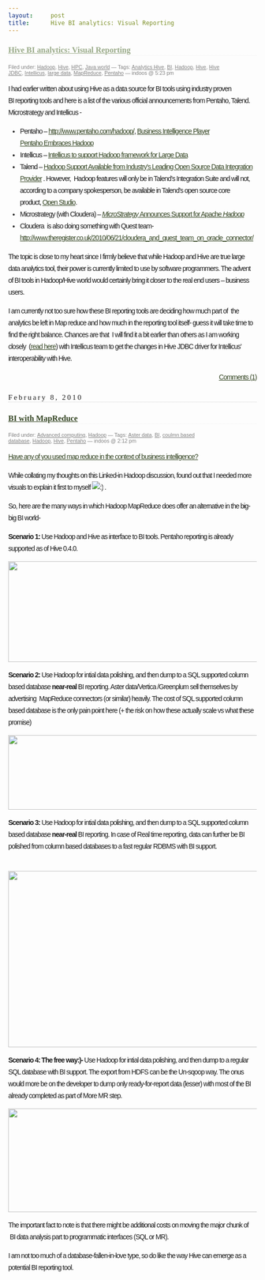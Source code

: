 ```yaml
---
layout:     post
title:      Hive BI analytics: Visual Reporting
---
```

<div id="article_content" class="article_content clearfix csdn-tracking-statistics" data-pid="blog" data-mod="popu_307" data-dsm="post">
								            <link rel="stylesheet" href="https://csdnimg.cn/release/phoenix/template/css/ck_htmledit_views-f76675cdea.css">
						<div class="htmledit_views" id="content_views">
                
<div class="post-156 post type-post status-publish format-standard hentry category-hadoop-hpc-advanced-computing-tech category-hive category-hpc category-java-world tag-analytics-hive tag-bi tag-hadoop tag-hive tag-hive-jdbc tag-intellicus tag-large-data tag-mapreduce tag-pentaho" id="post-156" style="font-family:'Lucida Grande', 'Lucida Sans Unicode', Verdana, sans-serif;font-size:14px;">
<h3 class="storytitle" style="border-bottom-style:dotted;border-bottom-width:1px;border-bottom-color:rgb(238,238,238);font-family:'Times New Roman', Times, serif;">
<a href="http://indoos.wordpress.com/2010/07/11/hive-bi-analytics-visual-reporting/" rel="nofollow" title="Permalink to Hive BI analytics: Visual Reporting" style="color:rgb(153,170,136);">Hive BI analytics: Visual Reporting</a></h3>
<div class="meta" style="font-size:.75em;color:rgb(128,128,128);letter-spacing:0px;">
Filed under: <a href="http://indoos.wordpress.com/category/tech/advanced-computing/hpc/hadoop-hpc-advanced-computing-tech/" rel="nofollow" title="View all posts in Hadoop" style="color:rgb(128,128,128);letter-spacing:0px;">Hadoop</a>, <a href="http://indoos.wordpress.com/category/tech/advanced-computing/hpc/hadoop-hpc-advanced-computing-tech/hive/" rel="nofollow" title="View all posts in Hive" style="color:rgb(128,128,128);letter-spacing:0px;">Hive</a>, <a href="http://indoos.wordpress.com/category/tech/advanced-computing/hpc/" rel="nofollow" title="View all posts in HPC" style="color:rgb(128,128,128);letter-spacing:0px;">HPC</a>, <a href="http://indoos.wordpress.com/category/tech/java-world/" rel="nofollow" title="View all posts in Java world" style="color:rgb(128,128,128);letter-spacing:0px;">Java
 world</a> — Tags: <a href="http://indoos.wordpress.com/tag/analytics-hive/" rel="nofollow" style="color:rgb(128,128,128);letter-spacing:0px;">Analytics Hive</a>, <a href="http://indoos.wordpress.com/tag/bi/" rel="nofollow" style="color:rgb(128,128,128);letter-spacing:0px;">BI</a>, <a href="http://indoos.wordpress.com/tag/hadoop/" rel="nofollow" style="color:rgb(128,128,128);letter-spacing:0px;">Hadoop</a>, <a href="http://indoos.wordpress.com/tag/hive/" rel="nofollow" style="color:rgb(128,128,128);letter-spacing:0px;">Hive</a>, <a href="http://indoos.wordpress.com/tag/hive-jdbc/" rel="nofollow" style="color:rgb(128,128,128);letter-spacing:0px;">Hive
 JDBC</a>, <a href="http://indoos.wordpress.com/tag/intellicus/" rel="nofollow" style="color:rgb(128,128,128);letter-spacing:0px;">Intellicus</a>, <a href="http://indoos.wordpress.com/tag/large-data/" rel="nofollow" style="color:rgb(128,128,128);letter-spacing:0px;">large
 data</a>, <a href="http://indoos.wordpress.com/tag/mapreduce/" rel="nofollow" style="color:rgb(128,128,128);letter-spacing:0px;">MapReduce</a>, <a href="http://indoos.wordpress.com/tag/pentaho/" rel="nofollow" style="color:rgb(128,128,128);letter-spacing:0px;">Pentaho</a> —
 indoos @ 5:23 pm</div>
<div class="storycontent">
<p style="font-size:14px;line-height:24px;letter-spacing:-1px;">I had earlier written about using Hive as a data source for BI tools using industry proven BI reporting tools and here is a list of the various official announcements from Pentaho, Talend. Microstrategy and
 Intellicus -</p>
<ul><li style="font-size:14px;line-height:24px;letter-spacing:-1px;">Pentaho – <a href="http://www.pentaho.com/hadoop/" rel="nofollow" style="color:rgb(51,68,34);">http://www.pentaho.com/hadoop/</a>, <a href="http://ostatic.com/blog/business-intelligence-player-pentaho-embraces-hadoop" rel="nofollow" style="color:rgb(51,68,34);">Business
 Intelligence Player Pentaho Embraces Hadoop</a></li><li style="font-size:14px;line-height:24px;letter-spacing:-1px;">Intellicus – <a href="http://www.intellicus.com/about/news_room/news_room.htm" rel="nofollow" style="color:rgb(51,68,34);">Intellicus to support Hadoop framework for Large Data</a></li><li style="font-size:14px;line-height:24px;letter-spacing:-1px;">Talend – <a href="http://www.talend.com/press/Talend-tackles-big-data-with-Apache-Hadoop.php" rel="nofollow" style="color:rgb(51,68,34);">Hadoop Support Available from Industry’s Leading Open
 Source Data Integration Provider</a> . However,  Hadoop features will only be in Talend’s Integration Suite and will not, according to a company spokesperson, be available in Talend’s open source core product, <a href="http://www.talend.com/products-data-integration/talend-open-studio.php" rel="nofollow" style="color:rgb(51,68,34);">Open
 Studio</a>.</li><li style="font-size:14px;line-height:24px;letter-spacing:-1px;">Microstrategy (with Cloudera) – <a href="https://microstrategy.com/news/pr_system/press_release.asp?ctry=167&amp;id=2075" rel="nofollow" style="color:rgb(51,68,34);"><em>MicroStrategy</em> Announces Support for
 Apache <em>Hadoop</em></a></li><li style="font-size:14px;line-height:24px;letter-spacing:-1px;">Cloudera  is also doing something with Quest team-<a href="http://www.theregister.co.uk/2010/06/21/cloudera_and_quest_team_on_oracle_connector/" rel="nofollow" style="color:rgb(51,68,34);">http://www.theregister.co.uk/2010/06/21/cloudera_and_quest_team_on_oracle_connector/</a></li></ul><p style="font-size:14px;line-height:24px;letter-spacing:-1px;">The topic is close to my heart since I firmly believe that while Hadoop and Hive are true large data analytics tool, their power is currently limited to use by software programmers. The advent
 of BI tools in Hadoop/Hive world would certainly bring it closer to the real end users – business users.</p>
<p style="font-size:14px;line-height:24px;letter-spacing:-1px;">I am currently not too sure how these BI reporting tools are deciding how much part of  the analytics be left in Map reduce and how much in the reporting tool itself- guess it will take time to
 find the right balance. Chances are that  I will find it a bit earlier than others as I am working closely  (<a href="http://sajal-rastogi.blogspot.com/2010/06/searching-and-ad-hoc-reporting-on.html" rel="nofollow" style="color:rgb(51,68,34);">read here</a>)
 with Intellicus team to get the changes in Hive JDBC driver for Intellicus’ interoperability with Hive.</p>
<div id="jp-post-flair" class="sharedaddy sd-like-enabled" style="font-family:'Helvetica Neue', Helvetica, Arial, sans-serif;font-size:12px;clear:both;">
</div>
</div>
<div class="feedback" style="font-size:14px;line-height:24px;letter-spacing:-1px;color:rgb(204,204,204);text-align:right;clear:both;">
<a href="http://indoos.wordpress.com/2010/07/11/hive-bi-analytics-visual-reporting/#comments" rel="nofollow" title="Comment on Hive BI analytics: Visual Reporting" style="color:rgb(51,68,34);">Comments (1)</a></div>
</div>
<h2 style="border-bottom-width:1px;border-bottom-style:dotted;border-bottom-color:rgb(204,204,204);font-weight:normal;font-size:15px;font-family:'Times New Roman', Times, serif;letter-spacing:.2em;">
February 8, 2010</h2>
<div class="post-102 post type-post status-publish format-standard hentry category-advanced-computing category-hadoop-hpc-advanced-computing-tech tag-aster-data tag-bi tag-coulmn-based-database tag-hadoop tag-hive tag-pentaho" id="post-102" style="font-family:'Lucida Grande', 'Lucida Sans Unicode', Verdana, sans-serif;font-size:14px;">
<h3 class="storytitle" style="border-bottom-style:dotted;border-bottom-width:1px;border-bottom-color:rgb(238,238,238);font-family:'Times New Roman', Times, serif;">
<a href="http://indoos.wordpress.com/2010/02/08/bi-with-mapreduce/" rel="nofollow" title="Permalink to BI with MapReduce" style="color:rgb(51,68,34);">BI with MapReduce</a></h3>
<div class="meta" style="font-size:.75em;color:rgb(128,128,128);letter-spacing:0px;">
Filed under: <a href="http://indoos.wordpress.com/category/tech/advanced-computing/" rel="nofollow" title="View all posts in Advanced computing" style="color:rgb(128,128,128);letter-spacing:0px;">Advanced computing</a>, <a href="http://indoos.wordpress.com/category/tech/advanced-computing/hpc/hadoop-hpc-advanced-computing-tech/" rel="nofollow" title="View all posts in Hadoop" style="color:rgb(128,128,128);letter-spacing:0px;">Hadoop</a> —
 Tags: <a href="http://indoos.wordpress.com/tag/aster-data/" rel="nofollow" style="color:rgb(128,128,128);letter-spacing:0px;">Aster data</a>, <a href="http://indoos.wordpress.com/tag/bi/" rel="nofollow" style="color:rgb(128,128,128);letter-spacing:0px;">BI</a>, <a href="http://indoos.wordpress.com/tag/coulmn-based-database/" rel="nofollow" style="color:rgb(128,128,128);letter-spacing:0px;">coulmn
 based database</a>, <a href="http://indoos.wordpress.com/tag/hadoop/" rel="nofollow" style="color:rgb(128,128,128);letter-spacing:0px;">Hadoop</a>, <a href="http://indoos.wordpress.com/tag/hive/" rel="nofollow" style="color:rgb(128,128,128);letter-spacing:0px;">Hive</a>, <a href="http://indoos.wordpress.com/tag/pentaho/" rel="nofollow" style="color:rgb(128,128,128);letter-spacing:0px;">Pentaho</a> —
 indoos @ 2:12 pm</div>
<div class="storycontent">
<p style="font-size:14px;line-height:24px;letter-spacing:-1px;"><a href="http://www.linkedin.com/groupAnswers?viewQuestionAndAnswers=&amp;gid=988957&amp;discussionID=12845467&amp;goback=.hom.anh_988957" rel="nofollow" style="color:rgb(51,68,34);">Have any of you used map reduce in
 the context of business intelligence?</a></p>
<p style="font-size:14px;line-height:24px;letter-spacing:-1px;">While collating my thoughts on this Linked-in Hadoop discussion, found out that I needed more visuals to explain it first to myself <img src="http://s0.wp.com/wp-includes/images/smilies/icon_smile.gif?m=1129645325g" alt=":)" class="wp-smiley"> .</p>
<p style="font-size:14px;line-height:24px;letter-spacing:-1px;">So, here are the many ways in which Hadoop MapReduce does offer an alternative in the big-big BI world-</p>
<p style="font-size:14px;line-height:24px;letter-spacing:-1px;"><strong>Scenario 1:</strong> Use Hadoop and Hive as interface to BI tools. Pentaho reporting is already supported as of Hive 0.4.0.</p>
<p style="font-size:14px;line-height:24px;letter-spacing:-1px;"><a href="http://indoos.files.wordpress.com/2010/02/scenario1.jpg" rel="nofollow" style="color:rgb(51,68,34);"><img class="alignnone size-large wp-image-106" title="Scenario1" src="http://indoos.files.wordpress.com/2010/02/scenario1.jpg?w=805&amp;h=204" alt="" width="805" height="204" style="border:none;"></a></p>
<p style="font-size:14px;line-height:24px;letter-spacing:-1px;"><strong>Scenario 2: </strong>Use Hadoop for intial data polishing, and then dump to a SQL supported column based database <strong>near-real</strong> BI reporting. Aster data/Vertica /Greenplum sell themselves
 by advertising  MapReduce connectors (or similar) heavily. The cost of SQL supported column based database is the only pain point here (+ the risk on how these actually scale vs what these promise)</p>
<p style="font-size:14px;line-height:24px;letter-spacing:-1px;"><a href="http://indoos.files.wordpress.com/2010/02/scenario2.jpg" rel="nofollow" style="color:rgb(51,68,34);"><img class="alignnone size-large wp-image-107" title="Scenario2" src="http://indoos.files.wordpress.com/2010/02/scenario2.jpg?w=817&amp;h=151" alt="" width="817" height="151" style="border:none;"></a></p>
<p style="font-size:14px;line-height:24px;letter-spacing:-1px;"><strong>Scenario 3: </strong>Use Hadoop for intial data polishing, and then dump to a SQL supported column based database <strong>near-real</strong> BI reporting. In case of Real time reporting,
 data can further be BI polished from column based databases to a fast regular RDBMS with BI support.</p>
<p style="font-size:14px;line-height:24px;letter-spacing:-1px;"> <a href="http://indoos.files.wordpress.com/2010/02/scenario3.jpg" rel="nofollow" style="color:rgb(51,68,34);"><img class="alignnone size-large wp-image-108" title="Scenario3" src="http://indoos.files.wordpress.com/2010/02/scenario3.jpg?w=828&amp;h=357" alt="" width="828" height="357" style="border:none;"></a></p>
<p style="font-size:14px;line-height:24px;letter-spacing:-1px;"><strong>Scenario 4: The free way:)- </strong>Use Hadoop for intial data polishing, and then dump to a regular SQL database with BI support. The export from HDFS can be the Un-sqoop way. The onus
 would more be on the developer to dump only ready-for-report data (lesser) with most of the BI already completed as part of More MR step.</p>
<p style="font-size:14px;line-height:24px;letter-spacing:-1px;"><a href="http://indoos.files.wordpress.com/2010/02/scenario4.jpg" rel="nofollow" style="color:rgb(51,68,34);"><img class="alignnone size-large wp-image-105" title="Scenario4" src="http://indoos.files.wordpress.com/2010/02/scenario4.jpg?w=856&amp;h=210" alt="" width="856" height="210" style="border:none;"></a></p>
<p style="font-size:14px;line-height:24px;letter-spacing:-1px;">The important fact to note is that there might be additional costs on moving the major chunk of  BI data analysis part to programmatic interfaces (SQL or MR).  </p>
<p style="font-size:14px;line-height:24px;letter-spacing:-1px;">I am not too much of a database-fallen-in-love type, so do like the way Hive can emerge as a potential BI reporting tool.</p>
</div>
</div>
            </div>
                </div>